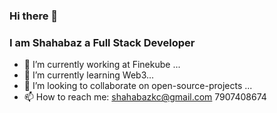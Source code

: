 ### Hi there 👋
### I am Shahabaz a Full Stack Developer

- 🔭 I’m currently working at Finekube ...
- 🌱 I’m currently learning Web3...
- 👯 I’m looking to collaborate on open-source-projects ...
- 📫 How to reach me: shahabazkc@gmail.com 7907408674

